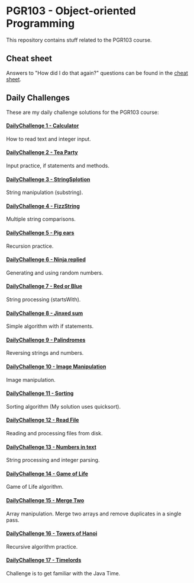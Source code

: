 PGR103 - Object-oriented Programming
====================================

This repository contains stuff related to the PGR103 course.

Cheat sheet
-----------

Answers to "How did I do that again?" questions can be found in the [cheat sheet](cheat_sheet.md).

Daily Challenges
----------------

These are my daily challenge solutions for the PGR103 course:

#### [DailyChallenge 1 - Calculator](DailyChallenges/DailyChallenge01.java)
How to read text and integer input.

#### [DailyChallenge 2 - Tea Party](DailyChallenges/DailyChallenge02.java)
Input practice, if statements and methods.

#### [DailyChallenge 3 - StringSplotion](DailyChallenges/DailyChallenge03.java)
String manipulation (substring).

#### [DailyChallenge 4 - FizzString](DailyChallenges/DailyChallenge04.java)
Multiple string comparisons.

#### [DailyChallenge 5 - Pig ears](DailyChallenges/DailyChallenge05.java)
Recursion practice.

#### [DailyChallenge 6 - Ninja replied](DailyChallenges/DailyChallenge06.java)
Generating and using random numbers.

#### [DailyChallenge 7 - Red or Blue](DailyChallenges/DailyChallenge07.java)
String processing (startsWith).

#### [DailyChallenge 8 - Jinxed sum](DailyChallenges/DailyChallenge08.java)
Simple algorithm with if statements.

#### [DailyChallenge 9 - Palindromes](DailyChallenges/DailyChallenge09.java)
Reversing strings and numbers.

#### [DailyChallenge 10 - Image Manipulation](DailyChallenges/DailyChallenge10.java)
Image manipulation.

#### [DailyChallenge 11 - Sorting](DailyChallenges/DailyChallenge11.java)
Sorting algorithm (My solution uses quicksort).

#### [DailyChallenge 12 - Read File](DailyChallenges/DailyChallenge12.java)
Reading and processing files from disk.

#### [DailyChallenge 13 - Numbers in text](DailyChallenges/DailyChallenge13.java)
String processing and integer parsing.

#### [DailyChallenge 14 - Game of Life](DailyChallenges/DailyChallenge14.java)
Game of Life algorithm.

#### [DailyChallenge 15 - Merge Two](DailyChallenges/DailyChallenge15.java)
Array manipulation. Merge two arrays and remove duplicates in a single pass.

#### [DailyChallenge 16 - Towers of Hanoi](DailyChallenges/DailyChallenge16.java)
Recursive algorithm practice.

#### [DailyChallenge 17 - Timelords](DailyChallenges/DailyChallenge17.java)
Challenge is to get familiar with the Java Time.
